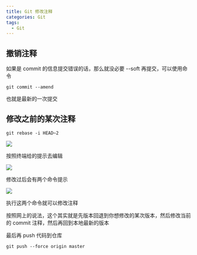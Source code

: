 ```yaml
---
title: Git 修改注释
categories: Git
tags:
  - Git
---
```


## 撤销注释
如果是 commit 的信息提交错误的话，那么就没必要 --soft 再提交，可以使用命令 

`git commit --amend`

也就是最新的一次提交

## 修改之前的某次注释

`git rebase -i HEAD~2`

![](https://txy-tc-ly-1256104767.cos.ap-guangzhou.myqcloud.com/uPic/VJojHF.png)

按照终端给的提示去编辑

![](https://txy-tc-ly-1256104767.cos.ap-guangzhou.myqcloud.com/uPic/Kw1exl.png)

修改过后会有两个命令提示

![](https://txy-tc-ly-1256104767.cos.ap-guangzhou.myqcloud.com/uPic/6INVFx.png)

执行这两个命令就可以修改注释

按照网上的说法，这个其实就是先版本回退到你想修改的某次版本，然后修改当前的 commit 注释，然后再回到本地最新的版本

最后再 push 代码到仓库

`git push --force origin master`